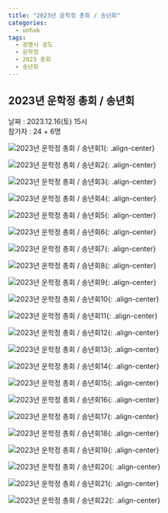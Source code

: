 ```yaml
---
title: "2023년 운학정 총회 / 송년회"
categories:
  - unhak
tags:
  - 광명시 궁도
  - 운학정
  - 2023 총회
  - 송년회
---
```


## 2023년 운학정 총회 / 송년회

날짜 : 2023.12.16(토) 15시   
참가자 : 24 + 6명   

![2023년 운학정 총회 / 송년회1](/assets/images/unhak/year_202312_01.jpg "2023년 운학정 총회 / 송년회1"){: .align-center}

![2023년 운학정 총회 / 송년회2](/assets/images/unhak/year_202312_02.jpg "2023년 운학정 총회 / 송년회2"){: .align-center}

![2023년 운학정 총회 / 송년회3](/assets/images/unhak/year_202312_03.jpg "2023년 운학정 총회 / 송년회3"){: .align-center}

![2023년 운학정 총회 / 송년회4](/assets/images/unhak/year_202312_04.jpg "2023년 운학정 총회 / 송년회4"){: .align-center}

![2023년 운학정 총회 / 송년회5](/assets/images/unhak/year_202312_05.jpg "2023년 운학정 총회 / 송년회5"){: .align-center}

![2023년 운학정 총회 / 송년회6](/assets/images/unhak/year_202312_06.jpg "2023년 운학정 총회 / 송년회6"){: .align-center}

![2023년 운학정 총회 / 송년회7](/assets/images/unhak/year_202312_07.jpg "2023년 운학정 총회 / 송년회7"){: .align-center}

![2023년 운학정 총회 / 송년회8](/assets/images/unhak/year_202312_08.jpg "2023년 운학정 총회 / 송년회8"){: .align-center}

![2023년 운학정 총회 / 송년회9](/assets/images/unhak/year_202312_09.jpg "2023년 운학정 총회 / 송년회9"){: .align-center}

![2023년 운학정 총회 / 송년회10](/assets/images/unhak/year_202312_10.jpg "2023년 운학정 총회 / 송년회10"){: .align-center}

![2023년 운학정 총회 / 송년회11](/assets/images/unhak/year_202312_11.jpg "2023년 운학정 총회 / 송년회11"){: .align-center}

![2023년 운학정 총회 / 송년회12](/assets/images/unhak/year_202312_12.jpg "2023년 운학정 총회 / 송년회12"){: .align-center}

![2023년 운학정 총회 / 송년회13](/assets/images/unhak/year_202312_13.jpg "2023년 운학정 총회 / 송년회13"){: .align-center}

![2023년 운학정 총회 / 송년회14](/assets/images/unhak/year_202312_14.jpg "2023년 운학정 총회 / 송년회14"){: .align-center}

![2023년 운학정 총회 / 송년회15](/assets/images/unhak/year_202312_15.jpg "2023년 운학정 총회 / 송년회15"){: .align-center}

![2023년 운학정 총회 / 송년회16](/assets/images/unhak/year_202312_16.jpg "2023년 운학정 총회 / 송년회16"){: .align-center}

![2023년 운학정 총회 / 송년회17](/assets/images/unhak/year_202312_17.jpg "2023년 운학정 총회 / 송년회17"){: .align-center}

![2023년 운학정 총회 / 송년회18](/assets/images/unhak/year_202312_18.jpg "2023년 운학정 총회 / 송년회18"){: .align-center}

![2023년 운학정 총회 / 송년회19](/assets/images/unhak/year_202312_19.jpg "2023년 운학정 총회 / 송년회19"){: .align-center}

![2023년 운학정 총회 / 송년회20](/assets/images/unhak/year_202312_20.jpg "2023년 운학정 총회 / 송년회20"){: .align-center}

![2023년 운학정 총회 / 송년회21](/assets/images/unhak/year_202312_21.jpg "2023년 운학정 총회 / 송년회21"){: .align-center}

![2023년 운학정 총회 / 송년회22](/assets/images/unhak/year_202312_22.jpg "2023년 운학정 총회 / 송년회22"){: .align-center}




